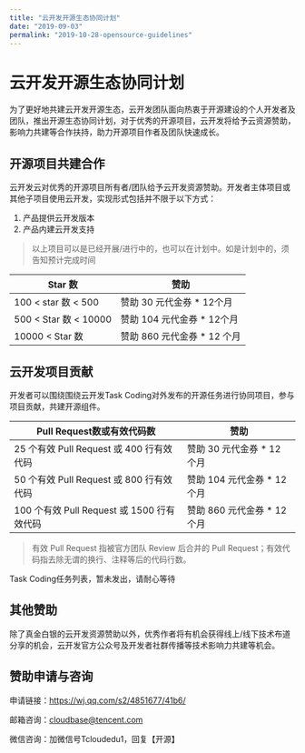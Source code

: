 ```yaml
---
title: "云开发开源生态协同计划"
date: "2019-09-03"
permalink: "2019-10-28-opensource-guidelines"
---
```


# 云开发开源生态协同计划

为了更好地共建云开发开源生态，云开发团队面向热衷于开源建设的个人开发者及团队，推出开源生态协同计划，对于优秀的开源项目，云开发将给予云资源赞助，影响力共建等合作扶持，助力开源项目作者及团队快速成长。

## 开源项目共建合作

云开发云对优秀的开源项目所有者/团队给予云开发资源赞助。开发者主体项目或其他子项目使用云开发，实现形式包括并不限于以下方式：

1. 产品提供云开发版本
2. 产品内建云开发支持

> 以上项目可以是已经开展/进行中的，也可以在计划中。如是计划中的，须告知预计完成时间


| Star 数| 赞助|
| --- | ---|
| 100 < star 数 < 500| 赞助 30 元代金券 * 12个月|
|500 < Star 数 < 10000 |赞助 104 元代金券 * 12个月|
|10000 < Star 数|赞助 860 元代金券 * 12 个月|

## 云开发项目贡献

开发者可以围绕围绕云开发Task Coding对外发布的开源任务进行协同项目，参与项目贡献，共建开源组件。

|Pull Request数或有效代码数|赞助|
|---|---|
|25 个有效 Pull Request  或 400 行有效代码|赞助 30 元代金券 * 12 个月|
|50 个有效 Pull Request  或 800 行有效代码|赞助 104 元代金券 * 12 个月|
|100 个有效 Pull Request 或 1500 行有效代码|赞助 860 元代金券 * 12 个月|

> 有效 Pull Request 指被官方团队 Review 后合并的 Pull Request；有效代码指去除无谓的换行、注释等后的代码行数。

Task Coding任务列表，暂未发出，请耐心等待

## 其他赞助

除了真金白银的云开发资源赞助以外，优秀作者将有机会获得线上/线下技术布道分享的机会，云开发官方公众号及开发者社群传播等技术影响力共建等机会。

## 赞助申请与咨询

申请链接：https://wj.qq.com/s2/4851677/41b6/

邮箱咨询：cloudbase@tencent.com

微信咨询：加微信号Tcloudedu1，回复【开源】





